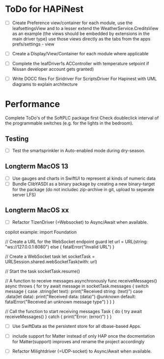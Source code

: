 # ToDo for HAPiNest

- [ ] Create Preference view/container for each module,
use the leafsettingsView and to a lesser extend the WeatherService.CreditsView as an example (the views should be embedded by extensions in the main driver type}
use those views directly as the tabs from the apps prefs/settings - view

- [ ] Create a Display/View/Container for each module where applicable

- [ ] Complete the leafDriver1s ACController with temperature setpoint if Nissan developer account gets granted)

- [ ]  Write DOCC files 
For Siridriver
For ScriptsDriver
For Hapinest with UML diagrams to explain architecture


# Performance
Complete ToDo's of the SoftPLC package first
Check doubleclick interval of the programmable switches (e.g. for the lights in the bedroom).


## Testing
- [ ] Test the smartsprinkler in Auto-enabled mode during dry-season.

## Longterm MacOS 13
- [ ] Use gauges and charts in SwiftUI to represent al kinds of numeric data
- [ ] Bundle ClibYASDI as a binary package by creating a new binary-target for the package (do not includec zip-archive in git, upload to seperate server LFS)

## Longterm MacOS xx
- [ ] Refactor TizenDriver (=Websocket) to Async/Await when available.

copilot example:
import Foundation

// Create a URL for the WebSocket endpoint
guard let url = URL(string: "ws://127.0.0.1:8080") else {
    fatalError("Invalid URL")
}

// Create a WebSocket task
let socketTask = URLSession.shared.webSocketTask(with: url)

// Start the task
socketTask.resume()

// A function to receive messages asynchronously
func receiveMessages() async throws {
    for try await message in socketTask.messages {
        switch message {
        case .string(let text):
            print("Received string: \(text)")
        case .data(let data):
            print("Received data: \(data)")
        @unknown default:
            fatalError("Received an unknown message type")
        }
    }
}

// Call the function to start receiving messages
Task {
    do {
        try await receiveMessages()
    } catch {
        print("Error: \(error)")
    }
}
- [ ] Use SwiftData as the persistent store for all dbase-based Apps.

- [ ] include support for Matter instead of only HAP once the docmentation for Matter(support) improves and rename the project accordingly
- [ ] Refactor Milightdriver (=UDP-socket) to Async/Await when available.

